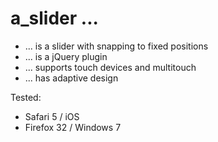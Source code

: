 a_slider ...
============

- ... is a slider with snapping to fixed positions
- ... is a jQuery plugin
- ... supports touch devices and multitouch
- ... has adaptive design


Tested:

- Safari 5 / iOS
- Firefox 32 / Windows 7
